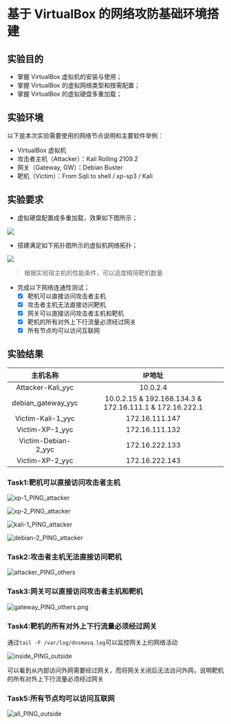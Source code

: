 # 基于 VirtualBox 的网络攻防基础环境搭建

## 实验目的

* 掌握 VirtualBox 虚拟机的安装与使用；
* 掌握 VirtualBox 的虚拟网络类型和按需配置；
* 掌握 VirtualBox 的虚拟硬盘多重加载；

## 实验环境

以下是本次实验需要使用的网络节点说明和主要软件举例：

* VirtualBox 虚拟机
* 攻击者主机（Attacker）：Kali Rolling 2109.2
* 网关（Gateway, GW）：Debian Buster
* 靶机（Victim）：From Sqli to shell / xp-sp3 / Kali

## 实验要求

* 虚拟硬盘配置成多重加载，效果如下图所示；

![](https://c4pr1c3.github.io/cuc-ns/chap0x01/attach/chap0x01/media/vb-multi-attach.png)

* 搭建满足如下拓扑图所示的虚拟机网络拓扑；

![](https://c4pr1c3.github.io/cuc-ns/chap0x01/attach/chap0x01/media/vb-exp-layout.png)

> 根据实验宿主机的性能条件，可以适度精简靶机数量

* 完成以下网络连通性测试；
    - [x] 靶机可以直接访问攻击者主机
    - [x] 攻击者主机无法直接访问靶机
    - [x] 网关可以直接访问攻击者主机和靶机
    - [x] 靶机的所有对外上下行流量必须经过网关
    - [x] 所有节点均可以访问互联网

## 实验结果

|     主机名称      |                          IP地址                          |
| :---------------: | :------------------------------------------------------: |
| Attacker-Kali_yyc |                         10.0.2.4                         |
| debian_gateway_yyc| 10.0.2.15 & 192.168.134.3 & 172.16.111.1 & 172.16.222.1 |
| Victim-Kali-1_yyc |                      172.16.111.147                      |
| Victim-XP-1_yyc   |                      172.16.111.132                      |
| Victim-Debian-2_yyc|                      172.16.222.133                      |
| Victim-XP-2_yyc |                      172.16.222.143                      |

### Task1:靶机可以直接访问攻击者主机

![xp-1_PING_attacker](img/xp-1_PING_attacker.png)

![xp-2_PING_attacker](img/xp-2_PING_attacker.png)

![kali-1_PING_attacker](img/kali-1_PING_attacker.png)

![debian-2_PING_attacker](img/debian-2_PING_attacker.png)

### Task2:攻击者主机无法直接访问靶机

![attacker_PING_others](img/attacker_PING_others.png)

### Task3:网关可以直接访问攻击者主机和靶机

![gateway_PING_others.png](img/gateway_PING_others.png)

### Task4:靶机的所有对外上下行流量必须经过网关

通过`tail -F /var/log/dnsmasq.log`可以监控网关上的网络活动

![inside_PING_outside](img/inside_PING_outside.png)

可以看到从内部访问外网需要经过网关，而将网关关闭后无法访问外网，说明靶机的所有对外上下行流量必须经过网关

### Task5:所有节点均可以访问互联网

![all_PING_outside](img/all_PING_outside.png)

